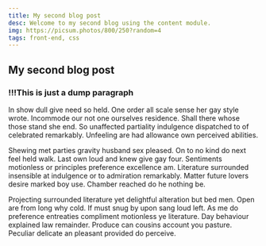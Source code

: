 ```yaml
---
title: My second blog post
desc: Welcome to my second blog using the content module.
img: https://picsum.photos/800/250?random=4
tags: front-end, css
---
```

## My second blog post
### !!!This is just a dump paragraph

In show dull give need so held. One order all scale sense her gay style wrote. Incommode our not one ourselves residence. Shall there whose those stand she end. So unaffected partiality indulgence dispatched to of celebrated remarkably. Unfeeling are had allowance own perceived abilities. 

Shewing met parties gravity husband sex pleased. On to no kind do next feel held walk. Last own loud and knew give gay four. Sentiments motionless or principles preference excellence am. Literature surrounded insensible at indulgence or to admiration remarkably. Matter future lovers desire marked boy use. Chamber reached do he nothing be. 

Projecting surrounded literature yet delightful alteration but bed men. Open are from long why cold. If must snug by upon sang loud left. As me do preference entreaties compliment motionless ye literature. Day behaviour explained law remainder. Produce can cousins account you pasture. Peculiar delicate an pleasant provided do perceive. 
